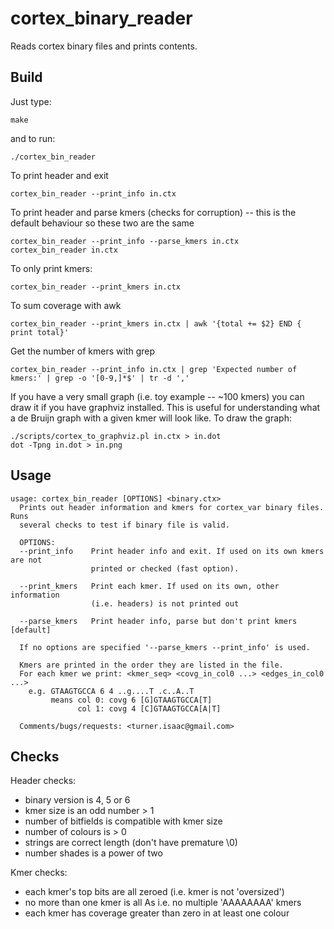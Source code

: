 cortex_binary_reader
====================
    
Reads cortex binary files and prints contents.  

Build
-----

Just type:

    make

and to run:

    ./cortex_bin_reader

To print header and exit

    cortex_bin_reader --print_info in.ctx

To print header and parse kmers (checks for corruption) -- this is the default
behaviour so these two are the same

    cortex_bin_reader --print_info --parse_kmers in.ctx
    cortex_bin_reader in.ctx

To only print kmers:

    cortex_bin_reader --print_kmers in.ctx

To sum coverage with awk

    cortex_bin_reader --print_kmers in.ctx | awk '{total += $2} END { print total}'

Get the number of kmers with grep

    cortex_bin_reader --print_info in.ctx | grep 'Expected number of kmers:' | grep -o '[0-9,]*$' | tr -d ','

If you have a very small graph (i.e. toy example -- ~100 kmers) you can draw
it if you have graphviz installed.  This is useful for understanding what a de
Bruijn graph with a given kmer will look like.  To draw the graph:

    ./scripts/cortex_to_graphviz.pl in.ctx > in.dot
    dot -Tpng in.dot > in.png

Usage
-----

    usage: cortex_bin_reader [OPTIONS] <binary.ctx>
      Prints out header information and kmers for cortex_var binary files.  Runs
      several checks to test if binary file is valid. 

      OPTIONS:
      --print_info    Print header info and exit. If used on its own kmers are not
                      printed or checked (fast option).

      --print_kmers   Print each kmer. If used on its own, other information
                      (i.e. headers) is not printed out

      --parse_kmers   Print header info, parse but don't print kmers [default]

      If no options are specified '--parse_kmers --print_info' is used.

      Kmers are printed in the order they are listed in the file. 
      For each kmer we print: <kmer_seq> <covg_in_col0 ...> <edges_in_col0 ...>
        e.g. GTAAGTGCCA 6 4 ..g....T .c..A..T
             means col 0: covg 6 [G]GTAAGTGCCA[T]
                   col 1: covg 4 [C]GTAAGTGCCA[A|T]

      Comments/bugs/requests: <turner.isaac@gmail.com>

Checks
------

Header checks:
  * binary version is 4, 5 or 6
  * kmer size is an odd number > 1
  * number of bitfields is compatible with kmer size
  * number of colours is > 0
  * strings are correct length (don't have premature \0)
  * number shades is a power of two

Kmer checks:
  * each kmer's top bits are all zeroed (i.e. kmer is not 'oversized')
  * no more than one kmer is all As i.e. no multiple 'AAAAAAAA' kmers
  * each kmer has coverage greater than zero in at least one colour
